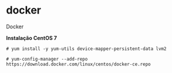 # docker
Docker

**Instalação CentOS 7**

`# yum install -y yum-utils device-mapper-persistent-data lvm2`

`# yum-config-manager --add-repo https://download.docker.com/linux/centos/docker-ce.repo`

